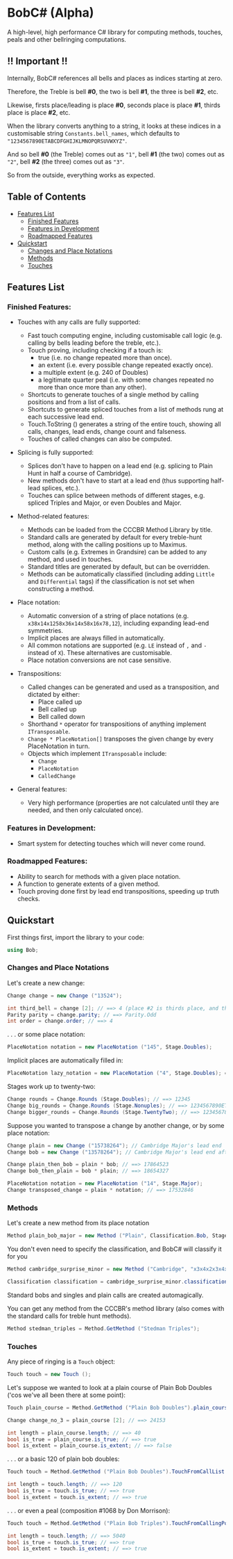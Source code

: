# BobC# (Alpha)
A high-level, high performance C# library for computing methods, touches, peals and other bellringing computations.





## !! Important !!
Internally, BobC# references all bells and places as indices starting at zero.

Therefore, the Treble is bell **#0**, the two is bell **#1**, the three is bell **#2**, etc.

Likewise, firsts place/leading is place **#0**, seconds place is place **#1**, thirds place is place **#2**, etc.

When the library converts anything to a string, it looks at these indices in a customisable string `Constants.bell_names`, which defaults to `"1234567890ETABCDFGHIJKLMNOPQRSUVWXYZ"`.

And so bell **#0** (the Treble) comes out as `"1"`, bell **#1** (the two) comes out as `"2"`, bell **#2** (the three) comes out as `"3"`.

So from the outside, everything works as expected.








## Table of Contents
- [Features List](#features-list)
  - [Finished Features](#finished-features)
  - [Features in Development](#features-in-development)
  - [Roadmapped Features](#roadmapped-features)
- [Quickstart](#quickstart)
  - [Changes and Place Notations](#changes-and-place-notations)
  - [Methods](#methods)
  - [Touches](#touches)









## Features List

### Finished Features:
- Touches with any calls are fully supported:
  - Fast touch computing engine, including customisable call logic (e.g. calling by bells leading before the treble, etc.).
  - Touch proving, including checking if a touch is:
    - true (i.e. no change repeated more than once).
    - an extent (i.e. every possible change repeated exactly once).
    - a multiple extent (e.g. 240 of Doubles)
    - a legitimate quarter peal (i.e. with some changes repeated no more than once more than any other).
  - Shortcuts to generate touches of a single method by calling positions and from a list of calls.
  - Shortcuts to generate spliced touches from a list of methods rung at each successive lead end.
  - Touch.ToString () generates a string of the entire touch, showing all calls, changes, lead ends, change count and falseness.
  - Touches of called changes can also be computed.

- Splicing is fully supported:
  - Splices don't have to happen on a lead end (e.g. splicing to Plain Hunt in half a course of Cambridge).
  - New methods don't have to start at a lead end (thus supporting half-lead splices, etc.).
  - Touches can splice between methods of different stages, e.g. spliced Triples and Major, or even Doubles and Major.

- Method-related features:
  - Methods can be loaded from the CCCBR Method Library by title.
  - Standard calls are generated by default for every treble-hunt method, along with the calling positions up to Maximus. 
  - Custom calls (e.g. Extremes in Grandsire) can be added to any method, and used in touches.
  - Standard titles are generated by default, but can be overridden.
  - Methods can be automatically classified (including adding `Little` and `Differential` tags) if the classification is not set when constructing a method.

- Place notation:
  - Automatic conversion of a string of place notations (e.g. `x38x14x1258x36x14x58x16x78,12`), including expanding lead-end symmetries.
  - Implicit places are always filled in automatically.
  - All common notations are supported (e.g. `LE` instead of `,` and `-` instead of `X`).  These alternatives are customisable.
  - Place notation conversions are not case sensitive.

- Transpositions:
  - Called changes can be generated and used as a transposition, and dictated by either:
    - Place called up
    - Bell called up
    - Bell called down
  - Shorthand `*` operator for transpositions of anything implement `ITransposable`.
  - `Change * PlaceNotation[]` transposes the given change by every PlaceNotation in turn.
  - Objects which implement `ITransposable` include:
    - `Change`
    - `PlaceNotation`
    - `CalledChange`

- General features:
  - Very high performance (properties are not calculated until they are needed, and then only calculated once).

### Features in Development:
- Smart system for detecting touches which will never come round.

### Roadmapped Features:
- Ability to search for methods with a given place notation.
- A function to generate extents of a given method.
- Touch proving done first by lead end transpositions, speeding up truth checks.









## Quickstart
First things first, import the library to your code: 
```C#
using Bob;
```

### Changes and Place Notations
Let's create a new change:
```C#
Change change = new Change ("13524");

int third_bell = change [2]; // ==> 4 (place #2 is thirds place, and the 5 is bell #4)
Parity parity = change.parity; // ==> Parity.Odd
int order = change.order; // ==> 4
```

. . . or some place notation:
```C#
PlaceNotation notation = new PlaceNotation ("145", Stage.Doubles);
```

Implicit places are automatically filled in:
```C#
PlaceNotation lazy_notation = new PlaceNotation ("4", Stage.Doubles); ==> 145
```

Stages work up to twenty-two:
```C#
Change rounds = Change.Rounds (Stage.Doubles); // ==> 12345
Change big_rounds = Change.Rounds (Stage.Nonuples); // ==> 1234567890ETABCDFGH
Change bigger_rounds = Change.Rounds (Stage.TwentyTwo); // ==> 1234567890ETABCDFGHIJK
```

Suppose you wanted to transpose a change by another change, or by some place notation:
```C#
Change plain = new Change ("15738264"); // Cambridge Major's lead end
Change bob = new Change ("13578264"); // Cambridge Major's lead end after a bob

Change plain_then_bob = plain * bob; // ==> 17864523
Change bob_then_plain = bob * plain; // ==> 18654327

PlaceNotation notation = new PlaceNotation ("14", Stage.Major);
Change transposed_change = plain * notation; // ==> 17532846
```



### Methods
Let's create a new method from its place notation
```C#
Method plain_bob_major = new Method ("Plain", Classification.Bob, Stage.Major, "x18x18x18x18,12");
```

You don't even need to specify the classification, and BobC# will classify it for you
```C#
Method cambridge_surprise_minor = new Method ("Cambridge", "x3x4x2x3x4x5,2", Stage.Minor);

Classification classification = cambridge_surprise_minor.classification; // ==> Classification.Surprise
```

Standard bobs and singles and plain calls are created automagically.

You can get any method from the CCCBR's method library (also comes with the standard calls for treble hunt methods).
```C#
Method stedman_triples = Method.GetMethod ("Stedman Triples");
```


### Touches
Any piece of ringing is a `Touch` object:
```C#
Touch touch = new Touch ();
```

Let's suppose we wanted to look at a plain course of Plain Bob Doubles ('cos we've all been there at some point):
```C#
Touch plain_course = Method.GetMethod ("Plain Bob Doubles").plain_course;

Change change_no_3 = plain_course [2]; // ==> 24153

int length = plain_course.length; // ==> 40
bool is_true = plain_course.is_true; // ==> true
bool is_extent = plain_course.is_extent; // ==> false
```

. . . or a basic 120 of plain bob doubles:
```C#
Touch touch = Method.GetMethod ("Plain Bob Doubles").TouchFromCallList ("MMMB");

int length = touch.length; // ==> 120
bool is_true = touch.is_true; // ==> true
bool is_extent = touch.is_extent; // ==> true
```

. . . or even a peal (composition #1068 by Don Morrison):
```C#
Touch touch = Method.GetMethod ("Plain Bob Triples").TouchFromCallingPositions ("OHHH sWHHH WFHHH IH");

int length = touch.length; // ==> 5040
bool is_true = touch.is_true; // ==> true
bool is_extent = touch.is_extent; // ==> true
```

